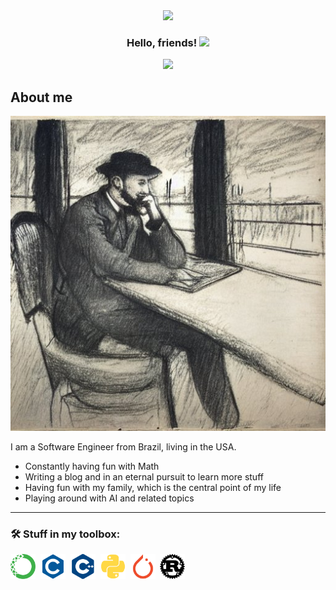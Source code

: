 <div id="header" align="center">
  <img src="https://media.giphy.com/media/3ornk57KwDXf81rjWM/giphy.gif">
</div>

<div align="center">
  <h3>Hello, friends! <img src="https://media.giphy.com/media/hvRJCLFzcasrR4ia7z/giphy.gif" width="20px"/></h3>
  <img src="https://komarev.com/ghpvc/?username=ricardoprins">
</div>

## About me
<div align="center">
  <img src="https://github.com/ricardoprins/ricardoprins/blob/master/Degas.jpeg">
</div>
<p></p>
I am a Software Engineer from Brazil, living in the USA. 

- Constantly having fun with Math
- Writing a blog and in an eternal pursuit to learn more stuff
- Having fun with my family, which is the central point of my life
- Playing around with AI and related topics

---
### :hammer_and_wrench: Stuff in my toolbox:
<div>
  <img src="https://github.com/devicons/devicon/blob/master/icons/anaconda/anaconda-original.svg" title="Anaconda" alt="Anaconda" width="40" height="40"/>&nbsp;
  <img src="https://github.com/devicons/devicon/blob/master/icons/c/c-plain.svg" title="C" alt="C" width="40" height="40"/>&nbsp;
  <img src="https://github.com/devicons/devicon/blob/master/icons/cplusplus/cplusplus-plain.svg" title="C++" alt="C++" width="40" height="40"/>&nbsp;
  <img src="https://github.com/devicons/devicon/blob/master/icons/python/python-plain.svg" title="Python" alt="Python" width="40" height="40"/>&nbsp;
  <img src="https://github.com/devicons/devicon/blob/master/icons/pytorch/pytorch-original.svg" title="PyTorch" alt="PyTorch" width="40" height="40"/>&nbsp;
  <img src="https://github.com/devicons/devicon/blob/master/icons/rust/rust-plain.svg" title="Rust" alt="Rust" width="40" height="40"/>&nbsp;
</div>

